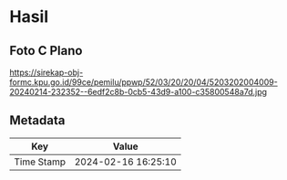 # Hasil

## Foto C Plano

https://sirekap-obj-formc.kpu.go.id/99ce/pemilu/ppwp/52/03/20/20/04/5203202004009-20240214-232352--6edf2c8b-0cb5-43d9-a100-c35800548a7d.jpg


## Metadata

| Key        | Value               |
| ---------- | ------------------- |
| Time Stamp | 2024-02-16 16:25:10 |



